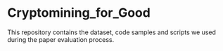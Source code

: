 # Cryptomining_for_Good
This repository contains the dataset, code samples and scripts we used during the paper evaluation process.
